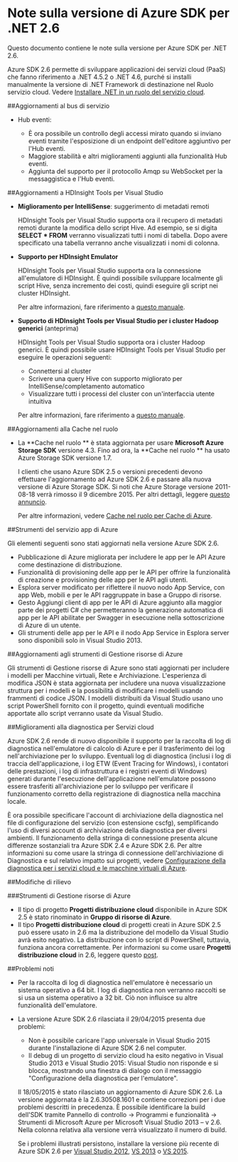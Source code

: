 <properties 
   pageTitle="Note sulla versione di Azure SDK per .NET 2.6" 
   description="Note sulla versione di Azure SDK per .NET 2.6" 
   services="app-service/web" 
   documentationCenter=".net" 
   authors="Juliako" 
   manager="dwrede" 
   editor=""/>

<tags
   ms.service="app-service"
   ms.devlang="multiple"
   ms.topic="article"
   ms.tgt_pltfrm="na"
   ms.workload="integration" 
   ms.date="07/08/2015"
   ms.author="juliako"/>


# Note sulla versione di Azure SDK per .NET 2.6

Questo documento contiene le note sulla versione per Azure SDK per .NET 2.6.

Azure SDK 2.6 permette di sviluppare applicazioni dei servizi cloud (PaaS) che fanno riferimento a .NET 4.5.2 o .NET 4.6, purché si installi manualmente la versione di .NET Framework di destinazione nel Ruolo servizio cloud. Vedere [Installare .NET in un ruolo del servizio cloud](http://go.microsoft.com/fwlink/?LinkID=309796).


##Aggiornamenti al bus di servizio

- Hub eventi: 

	- È ora possibile un controllo degli accessi mirato quando si inviano eventi tramite l'esposizione di un endpoint dell'editore aggiuntivo per l'Hub eventi.
	- Maggiore stabilità e altri miglioramenti aggiunti alla funzionalità Hub eventi.
	- Aggiunta del supporto per il protocollo Amqp su WebSocket per la messaggistica e l'Hub eventi.

##Aggiornamenti a HDInsight Tools per Visual Studio

- **Miglioramento per IntelliSense**: suggerimento di metadati remoti

	HDInsight Tools per Visual Studio supporta ora il recupero di metadati remoti durante la modifica dello script Hive. Ad esempio, se si digita **SELECT * FROM** verranno visualizzati tutti i nomi di tabella. Dopo avere specificato una tabella verranno anche visualizzati i nomi di colonna.

- **Supporto per HDInsight Emulator**

	HDInsight Tools per Visual Studio supporta ora la connessione all'emulatore di HDInsight. È quindi possibile sviluppare localmente gli script Hive, senza incremento dei costi, quindi eseguire gli script nei cluster HDInsight.

	Per altre informazioni, fare riferimento a [questo manuale](http://go.microsoft.com/fwlink/?LinkID=529540&clcid=0x409).

- **Supporto di HDInsight Tools per Visual Studio per i cluster Hadoop generici** (anteprima)

	HDInsight Tools per Visual Studio supporta ora i cluster Hadoop generici. È quindi possibile usare HDInsight Tools per Visual Studio per eseguire le operazioni seguenti:

	- Connettersi al cluster 
	- Scrivere una query Hive con supporto migliorato per IntelliSense/completamento automatico 
	- Visualizzare tutti i processi del cluster con un'interfaccia utente intuitiva 

	Per altre informazioni, fare riferimento a [questo manuale](http://go.microsoft.com/fwlink/?LinkID=529540&clcid=0x409).

##Aggiornamenti alla Cache nel ruolo

- La **Cache nel ruolo ** è stata aggiornata per usare **Microsoft Azure Storage SDK** versione 4.3. Fino ad ora, la **Cache nel ruolo ** ha usato Azure Storage SDK versione 1.7.

	I clienti che usano Azure SDK 2.5 o versioni precedenti devono effettuare l'aggiornamento ad Azure SDK 2.6 e passare alla nuova versione di Azure Storage SDK. Si noti che Azure Storage versione 2011-08-18 verrà rimosso il 9 dicembre 2015. Per altri dettagli, leggere [questo annuncio](http://azure.microsoft.com/blog/2014/08/04/microsoft-azure-storage-service-version-removal/).

	Per altre informazioni, vedere [Cache nel ruolo per Cache di Azure](https://msdn.microsoft.com/library/azure/dn386103.aspx).

##Strumenti del servizio app di Azure

Gli elementi seguenti sono stati aggiornati nella versione Azure SDK 2.6.

- Pubblicazione di Azure migliorata per includere le app per le API Azure come destinazione di distribuzione.
- Funzionalità di provisioning delle app per le API per offrire la funzionalità di creazione e provisioning delle app per le API agli utenti.
- Esplora server modificato per riflettere il nuovo nodo App Service, con app Web, mobili e per le API raggruppate in base a Gruppo di risorse.
- Gesto Aggiungi client di app per le API di Azure aggiunto alla maggior parte dei progetti C# che permetteranno la generazione automatica di app per le API abilitate per Swagger in esecuzione nella sottoscrizione di Azure di un utente.
- Gli strumenti delle app per le API e il nodo App Service in Esplora server sono disponibili solo in Visual Studio 2013. 

##Aggiornamenti agli strumenti di Gestione risorse di Azure

Gli strumenti di Gestione risorse di Azure sono stati aggiornati per includere i modelli per Macchine virtuali, Rete e Archiviazione. L'esperienza di modifica JSON è stata aggiornata per includere una nuova visualizzazione struttura per i modelli e la possibilità di modificare i modelli usando frammenti di codice JSON. I modelli distribuiti da Visual Studio usano uno script PowerShell fornito con il progetto, quindi eventuali modifiche apportate allo script verranno usate da Visual Studio.

##Miglioramenti alla diagnostica per Servizi cloud

Azure SDK 2.6 rende di nuovo disponibile il supporto per la raccolta di log di diagnostica nell'emulatore di calcolo di Azure e per il trasferimento dei log nell'archiviazione per lo sviluppo. Eventuali log di diagnostica (inclusi i log di traccia dell'applicazione, i log ETW (Event Tracing for Windows), i contatori delle prestazioni, i log di infrastruttura e i registri eventi di Windows) generati durante l'esecuzione dell'applicazione nell'emulatore possono essere trasferiti all'archiviazione per lo sviluppo per verificare il funzionamento corretto della registrazione di diagnostica nella macchina locale.

È ora possibile specificare l'account di archiviazione della diagnostica nel file di configurazione del servizio (con estensione cscfg), semplificando l'uso di diversi account di archiviazione della diagnostica per diversi ambienti. Il funzionamento della stringa di connessione presenta alcune differenze sostanziali tra Azure SDK 2.4 e Azure SDK 2.6. Per altre informazioni su come usare la stringa di connessione dell'archiviazione di Diagnostica e sul relativo impatto sui progetti, vedere [Configurazione della diagnostica per i servizi cloud e le macchine virtuali di Azure](http://go.microsoft.com/fwlink/?LinkID=532784).

##Modifiche di rilievo

###Strumenti di Gestione risorse di Azure 

- Il tipo di progetto **Progetti distribuzione cloud** disponibile in Azure SDK 2.5 è stato rinominato in **Gruppo di risorse di Azure**.
- Il tipo **Progetti distribuzione cloud** di progetti creati in Azure SDK 2.5 può essere usato in 2.6 ma la distribuzione del modello da Visual Studio avrà esito negativo. La distribuzione con lo script di PowerShell, tuttavia, funziona ancora correttamente. Per informazioni su come usare **Progetti distribuzione cloud** in 2.6, leggere questo [post](http://go.microsoft.com/fwlink/?LinkID=534086).
 
##Problemi noti

- Per la raccolta di log di diagnostica nell'emulatore è necessario un sistema operativo a 64 bit. I log di diagnostica non verranno raccolti se si usa un sistema operativo a 32 bit. Ciò non influisce su altre funzionalità dell'emulatore. 

- La versione Azure SDK 2.6 rilasciata il 29/04/2015 presenta due problemi:

	- Non è possibile caricare l'app universale in Visual Studio 2015 durante l'installazione di Azure SDK 2.6 nel computer.
	- Il debug di un progetto di servizio cloud ha esito negativo in Visual Studio 2013 e Visual Studio 2015: Visual Studio non risponde e si blocca, mostrando una finestra di dialogo con il messaggio "Configurazione della diagnostica per l'emulatore".
	
	Il 18/05/2015 è stato rilasciato un aggiornamento di Azure SDK 2.6. La versione aggiornata è la 2.6.30508.1601 e contiene correzioni per i due problemi descritti in precedenza. È possibile identificare la build dell'SDK tramite Pannello di controllo -> Programmi e funzionalità -> Strumenti di Microsoft Azure per Microsoft Visual Studio 2013 – v 2.6. Nella colonna relativa alla versione verrà visualizzato il numero di build.

	Se i problemi illustrati persistono, installare la versione più recente di Azure SDK 2.6 per [Visual Studio 2012](http://go.microsoft.com/fwlink/p/?linkid=323511&clcid=0x409), [VS 2013](http://go.microsoft.com/fwlink/p/?linkid=323510&clcid=0x409) o [VS 2015](http://go.microsoft.com/fwlink/?linkid=518003&clcid=0x409).
 

<!---HONumber=July15_HO4-->